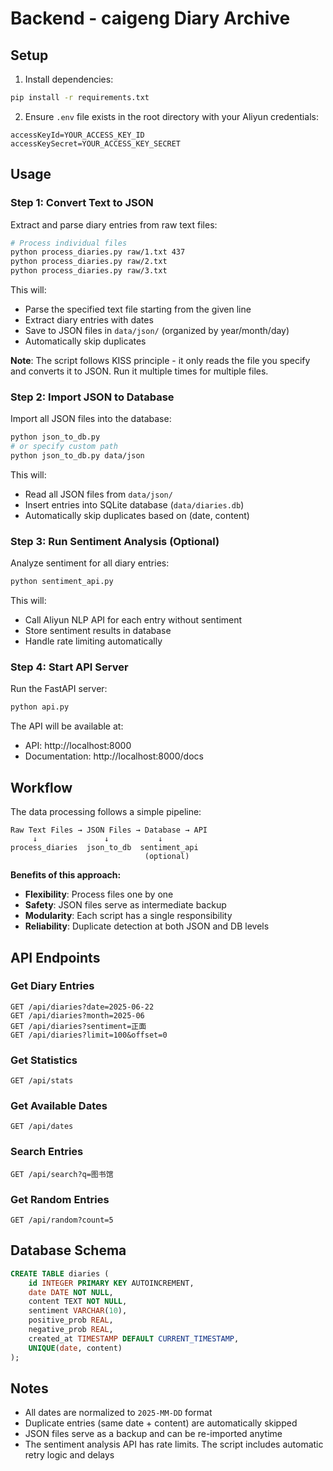 # Backend - caigeng Diary Archive

## Setup

1. Install dependencies:
```bash
pip install -r requirements.txt
```

2. Ensure `.env` file exists in the root directory with your Aliyun credentials:
```
accessKeyId=YOUR_ACCESS_KEY_ID
accessKeySecret=YOUR_ACCESS_KEY_SECRET
```

## Usage

### Step 1: Convert Text to JSON
Extract and parse diary entries from raw text files:

```bash
# Process individual files
python process_diaries.py raw/1.txt 437
python process_diaries.py raw/2.txt
python process_diaries.py raw/3.txt
```

This will:
- Parse the specified text file starting from the given line
- Extract diary entries with dates
- Save to JSON files in `data/json/` (organized by year/month/day)
- Automatically skip duplicates

**Note**: The script follows KISS principle - it only reads the file you specify and converts it to JSON. Run it multiple times for multiple files.

### Step 2: Import JSON to Database
Import all JSON files into the database:

```bash
python json_to_db.py
# or specify custom path
python json_to_db.py data/json
```

This will:
- Read all JSON files from `data/json/`
- Insert entries into SQLite database (`data/diaries.db`)
- Automatically skip duplicates based on (date, content)

### Step 3: Run Sentiment Analysis (Optional)
Analyze sentiment for all diary entries:

```bash
python sentiment_api.py
```

This will:
- Call Aliyun NLP API for each entry without sentiment
- Store sentiment results in database
- Handle rate limiting automatically

### Step 4: Start API Server
Run the FastAPI server:

```bash
python api.py
```

The API will be available at:
- API: http://localhost:8000
- Documentation: http://localhost:8000/docs

## Workflow

The data processing follows a simple pipeline:

```
Raw Text Files → JSON Files → Database → API
     ↓               ↓           ↓
process_diaries  json_to_db  sentiment_api
                              (optional)
```

**Benefits of this approach:**
- **Flexibility**: Process files one by one
- **Safety**: JSON files serve as intermediate backup
- **Modularity**: Each script has a single responsibility
- **Reliability**: Duplicate detection at both JSON and DB levels

## API Endpoints

### Get Diary Entries
```
GET /api/diaries?date=2025-06-22
GET /api/diaries?month=2025-06
GET /api/diaries?sentiment=正面
GET /api/diaries?limit=100&offset=0
```

### Get Statistics
```
GET /api/stats
```

### Get Available Dates
```
GET /api/dates
```

### Search Entries
```
GET /api/search?q=图书馆
```

### Get Random Entries
```
GET /api/random?count=5
```

## Database Schema

```sql
CREATE TABLE diaries (
    id INTEGER PRIMARY KEY AUTOINCREMENT,
    date DATE NOT NULL,
    content TEXT NOT NULL,
    sentiment VARCHAR(10),
    positive_prob REAL,
    negative_prob REAL,
    created_at TIMESTAMP DEFAULT CURRENT_TIMESTAMP,
    UNIQUE(date, content)
);
```

## Notes

- All dates are normalized to `2025-MM-DD` format
- Duplicate entries (same date + content) are automatically skipped
- JSON files serve as a backup and can be re-imported anytime
- The sentiment analysis API has rate limits. The script includes automatic retry logic and delays

